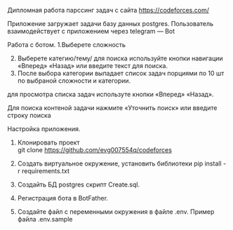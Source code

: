 Дипломная работа парссинг задач с сайта https://codeforces.com/

Приложение загружает задачи базу данных postgres.
Пользователь взаимодействует с приложением через telegram — Bot

Работа с ботом.
1.Выберете сложность

2. Выберете категию/тему/
для поиска используйте кнопки навигации «Вперед» «Назад» или введите текст для поиска.
3. После выбора категории выпадает список задач порциями по 10 шт по выбраной сложности и категории.


 
для просмотра списка задач используте кнопки «Вперед» «Назад». 

Для поиска контеной задачи нажмите «Уточнить поиск» или введите строку поиска


Настройка приложения.
1. Клонировать проект  
git clone https://github.com/evg007554q/codeforces

2. Создать виртуальное окружение, установить библиотеки
pip install - r  requirements.txt

3. Создайть БД  postgres скрипт Create.sql.

4. Регистрация бота в BotFather.

5. Создайте файл с переменными окружения в файле .env. Пример файла .env.sample

